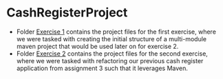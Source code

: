 # CashRegisterProject

* Folder [Exercise 1](Exercise1) contains the project files for the first exercise, where we were tasked with creating the initial structure of a multi-module maven project that would be used later on for exercise 2.
* Folder [Exercise 2](Exercise2) contains the project files for the second exercise, where we were tasked with refactoring our previous cash register application from assignment 3 such that it leverages Maven.
